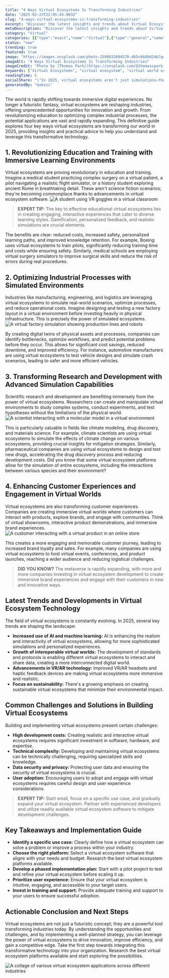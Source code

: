 ```yaml
---
title: "4 Ways Virtual Ecosystems Is Transforming Industries"
date: "2025-03-23T22:05:45.003Z"
slug: "4-ways-virtual-ecosystems-is-transforming-industries"
excerpt: "Discover the latest insights and trends about Virtual Ecosystems. This comprehensive guide covers everything you need to know about Virtual Ecosystems in 2025."
metaDescription: "Discover the latest insights and trends about Virtual Ecosystems. This comprehensive guide covers everything you need to know about Virtual Ecosystems in 2..."
category: "Virtual"
categories: [{"type":"exact","name":"Virtual"},{"type":"general","name":"Environmental Science"},{"type":"medium","name":"Ecological Modeling"},{"type":"specific","name":"Agent-Based Modeling"},{"type":"niche","name":"Predator-Prey Dynamics"}]
status: "new"
trending: true
featured: true
image: "https://images.unsplash.com/photo-1598032604570-d65c6680d246?q=85&w=1200&fit=max&fm=webp&auto=compress"
imageAlt: "4 Ways Virtual Ecosystems Is Transforming Industries"
imageCredit: "Photo by [Thomas Park](https://unsplash.com/@thomascpark) on Unsplash"
keywords: ["Virtual Ecosystems", "virtual ecosystem", "virtual world ecosystem", "simulated ecosystem", "virtual environment ecology", "build a virtual ecosystem", "virtual ecosystem software", "best virtual ecosystem platforms", "virtual ecosystem examples", "create virtual ecosystem for education"]
readingTime: 6
socialShare: "\"In 2025, virtual ecosystems aren't just simulations—they're transforming entire industries, from revolutionizing education to optimizing complex manufacturing processes.  The future is immersive.\""
generatedBy: "Gemini"
---
```




The world is rapidly shifting towards immersive digital experiences.  No longer a futuristic fantasy, virtual ecosystems are reshaping industries, offering unprecedented opportunities for innovation and growth. From revolutionizing education to optimizing complex industrial processes, the potential applications are vast and rapidly expanding. This definitive guide explores four key ways virtual ecosystems are transforming our world in 2025, providing insights and practical advice to help you understand and leverage this transformative technology.

## 1. Revolutionizing Education and Training with Immersive Learning Environments

Virtual ecosystems are proving revolutionary in education and training.  Imagine a medical student practicing complex surgery on a virtual patient, a pilot navigating a realistic flight simulator, or a history student exploring ancient Rome in breathtaking detail.  These aren't science fiction scenarios; they're becoming commonplace thanks to advancements in virtual ecosystem software. ![A student using VR goggles in a virtual classroom](https://images.unsplash.com/photo-1588196749597-9ff075ee6b5b?q=85&w=1200&fit=max&fm=webp&auto=compress)

> **EXPERT TIP:**  The key to effective educational virtual ecosystems lies in creating engaging, interactive experiences that cater to diverse learning styles.  Gamification, personalized feedback, and realistic simulations are crucial elements.

The benefits are clear: reduced costs, increased safety, personalized learning paths, and improved knowledge retention.  For example, Boeing uses virtual ecosystems to train pilots, significantly reducing training time and costs while ensuring safety.  Similarly, medical schools are employing virtual surgery simulators to improve surgical skills and reduce the risk of errors during real procedures.

## 2. Optimizing Industrial Processes with Simulated Environments

Industries like manufacturing, engineering, and logistics are leveraging virtual ecosystems to simulate real-world scenarios, optimize processes, and reduce operational costs.  Imagine designing and testing a new factory layout in a virtual environment before investing heavily in physical infrastructure.  This is precisely the power of simulated ecosystems. ![A virtual factory simulation showing production lines and robots](https://images.unsplash.com/photo-1505330622279-bf7d7fc918f4?q=85&w=1200&fit=max&fm=webp&auto=compress)

By creating digital twins of physical assets and processes, companies can identify bottlenecks, optimize workflows, and predict potential problems before they occur.  This allows for significant cost savings, reduced downtime, and improved efficiency.  For instance, automotive manufacturers are using virtual ecosystems to test vehicle designs and simulate crash scenarios, leading to safer and more efficient vehicles.

## 3. Transforming Research and Development with Advanced Simulation Capabilities

Scientific research and development are benefiting immensely from the power of virtual ecosystems.  Researchers can create and manipulate virtual environments to study complex systems, conduct experiments, and test hypotheses without the limitations of the physical world. ![A scientist interacting with a molecular model in a virtual environment](https://images.unsplash.com/photo-1598032604570-d65c6680d246?q=85&w=1200&fit=max&fm=webp&auto=compress)

This is particularly valuable in fields like climate modeling, drug discovery, and materials science.  For example, climate scientists are using virtual ecosystems to simulate the effects of climate change on various ecosystems, providing crucial insights for mitigation strategies.  Similarly, pharmaceutical companies are using virtual ecosystems to design and test new drugs, accelerating the drug discovery process and reducing development costs.  Did you know that some virtual ecosystem platforms allow for the simulation of entire ecosystems, including the interactions between various species and their environment?

## 4. Enhancing Customer Experiences and Engagement in Virtual Worlds

Virtual ecosystems are also transforming customer experiences.  Companies are creating immersive virtual worlds where customers can interact with products, explore brands, and engage with communities.  Think of virtual showrooms, interactive product demonstrations, and immersive brand experiences. ![A customer interacting with a virtual product in an online store](https://images.unsplash.com/photo-1605647540924-852290f6b0d5?q=85&w=1200&fit=max&fm=webp&auto=compress)

This creates a more engaging and memorable customer journey, leading to increased brand loyalty and sales.  For example, many companies are using virtual ecosystems to host virtual events, conferences, and product launches, reaching a wider audience and reducing logistical challenges.

> **DID YOU KNOW?**  The metaverse is rapidly expanding, with more and more companies investing in virtual ecosystem development to create immersive brand experiences and engage with their customers in new and innovative ways.

## Latest Trends and Developments in Virtual Ecosystem Technology

The field of virtual ecosystems is constantly evolving.  In 2025, several key trends are shaping the landscape:

* **Increased use of AI and machine learning:**  AI is enhancing the realism and interactivity of virtual ecosystems, allowing for more sophisticated simulations and personalized experiences.
* **Growth of interoperable virtual worlds:**  The development of standards and protocols is enabling different virtual ecosystems to interact and share data, creating a more interconnected digital world.
* **Advancements in VR/AR technology:**  Improved VR/AR headsets and haptic feedback devices are making virtual ecosystems more immersive and realistic.
* **Focus on sustainability:**  There's a growing emphasis on creating sustainable virtual ecosystems that minimize their environmental impact.

## Common Challenges and Solutions in Building Virtual Ecosystems

Building and implementing virtual ecosystems present certain challenges:

* **High development costs:** Creating realistic and interactive virtual ecosystems requires significant investment in software, hardware, and expertise.
* **Technical complexity:**  Developing and maintaining virtual ecosystems can be technically challenging, requiring specialized skills and knowledge.
* **Data security and privacy:**  Protecting user data and ensuring the security of virtual ecosystems is crucial.
* **User adoption:**  Encouraging users to adopt and engage with virtual ecosystems requires careful design and user experience considerations.

> **EXPERT TIP:**  Start small, focus on a specific use case, and gradually expand your virtual ecosystem.  Partner with experienced developers and utilize readily available virtual ecosystem software to mitigate development challenges.

## Key Takeaways and Implementation Guide

* **Identify a specific use case:**  Clearly define how a virtual ecosystem can solve a problem or improve a process within your industry.
* **Choose the right platform:** Select a virtual ecosystem software that aligns with your needs and budget.  Research the best virtual ecosystem platforms available.
* **Develop a phased implementation plan:**  Start with a pilot project to test and refine your virtual ecosystem before scaling it up.
* **Prioritize user experience:**  Ensure that your virtual ecosystem is intuitive, engaging, and accessible to your target users.
* **Invest in training and support:**  Provide adequate training and support to your users to ensure successful adoption.

## Actionable Conclusion and Next Steps

Virtual ecosystems are not just a futuristic concept; they are a powerful tool transforming industries today.  By understanding the opportunities and challenges, and by implementing a well-planned strategy, you can leverage the power of virtual ecosystems to drive innovation, improve efficiency, and gain a competitive edge.  Take the first step towards integrating this transformative technology into your organization.  Research the best virtual ecosystem platforms available and start exploring the possibilities.

![A collage of various virtual ecosystem applications across different industries](https://images.unsplash.com/photo-1513128034602-7814ccaddd4e?q=85&w=1200&fit=max&fm=webp&auto=compress)
